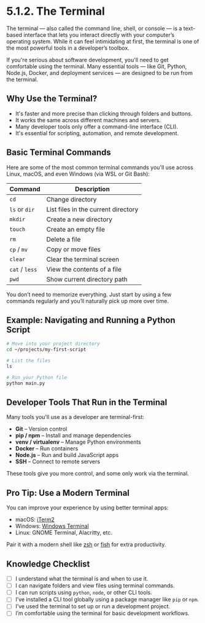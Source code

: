 # 5.1.2. The Terminal

The terminal — also called the command line, shell, or console — is a text-based interface that lets you interact directly with your computer’s operating system. While it can feel intimidating at first, the terminal is one of the most powerful tools in a developer’s toolbox.

If you're serious about software development, you'll need to get comfortable using the terminal. Many essential tools — like Git, Python, Node.js, Docker, and deployment services — are designed to be run from the terminal.

## Why Use the Terminal?

- It's faster and more precise than clicking through folders and buttons.
- It works the same across different machines and servers.
- Many developer tools only offer a command-line interface (CLI).
- It's essential for scripting, automation, and remote development.

## Basic Terminal Commands

Here are some of the most common terminal commands you'll use across Linux, macOS, and even Windows (via WSL or Git Bash):

| Command        | Description                         |
| -------------- | ----------------------------------- |
| `cd`           | Change directory                    |
| `ls` or `dir`  | List files in the current directory |
| `mkdir`        | Create a new directory              |
| `touch`        | Create an empty file                |
| `rm`           | Delete a file                       |
| `cp` / `mv`    | Copy or move files                  |
| `clear`        | Clear the terminal screen           |
| `cat` / `less` | View the contents of a file         |
| `pwd`          | Show current directory path         |

You don’t need to memorize everything. Just start by using a few commands regularly and you’ll naturally pick up more over time.

## Example: Navigating and Running a Python Script

```bash
# Move into your project directory
cd ~/projects/my-first-script

# List the files
ls

# Run your Python file
python main.py
```

## Developer Tools That Run in the Terminal

Many tools you'll use as a developer are terminal-first:

- **Git** – Version control
- **pip / npm** – Install and manage dependencies
- **venv / virtualenv** – Manage Python environments
- **Docker** – Run containers
- **Node.js** – Run and build JavaScript apps
- **SSH** – Connect to remote servers

These tools give you more control, and some only work via the terminal.

## Pro Tip: Use a Modern Terminal

You can improve your experience by using better terminal apps:

- macOS: [iTerm2](https://iterm2.com/)
- Windows: [Windows Terminal](https://aka.ms/terminal)
- Linux: GNOME Terminal, Alacritty, etc.

Pair it with a modern shell like [zsh](https://ohmyz.sh/) or [fish](https://fishshell.com/) for extra productivity.

## Knowledge Checklist

- [ ] I understand what the terminal is and when to use it.
- [ ] I can navigate folders and view files using terminal commands.
- [ ] I can run scripts using `python`, `node`, or other CLI tools.
- [ ] I’ve installed a CLI tool globally using a package manager like `pip` or `npm`.
- [ ] I’ve used the terminal to set up or run a development project.
- [ ] I’m comfortable using the terminal for basic development workflows.
